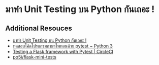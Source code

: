 # มาทำ Unit Testing บน Python กันเถอะ !



## Additional Resouces

* [มาทำ Unit Testing บน Python กันเถอะ !](https://www.borntodev.com/2020/04/07/%E0%B8%A1%E0%B8%B2%E0%B8%97%E0%B8%B3-unit-testing-%E0%B8%9A%E0%B8%99-python-%E0%B8%81%E0%B8%B1%E0%B8%99/)
* [ทดสอบโค้ดโปรแกรมภาษาไพทอนด้วย pytest ~ Python 3](https://python3.wannaphong.com/2015/08/pytest.html)
* [Testing a Flask framework with Pytest | CircleCI](https://circleci.com/blog/testing-flask-framework-with-pytest/)
* [po5i/flask-mini-tests](https://github.com/po5i/flask-mini-tests/tree/master)